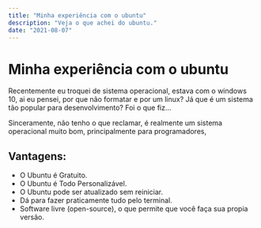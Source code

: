 ```yaml
---
title: "Minha experiência com o ubuntu"
description: "Veja o que achei do ubuntu."
date: "2021-08-07"
---
```


# Minha experiência com o ubuntu

Recentemente eu troquei de sistema operacional, estava com o windows 10, ai eu pensei, por que não formatar e por um linux? Já que é um sistema tão popular para desenvolvimento? Foi o que fiz...

Sinceramente, não tenho o que reclamar, é realmente um sistema operacional muito bom, principalmente para programadores,

## Vantagens:

- O Ubuntu é Gratuito.
- O Ubuntu é Todo Personalizável.
- O Ubuntu pode ser atualizado sem reiniciar.
- Dá para fazer praticamente tudo pelo terminal.
- Software livre (open-source), o que permite que você faça sua propia versão.
